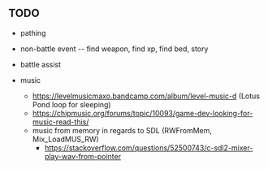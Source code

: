 ## TODO

- pathing
- non-battle event -- find weapon, find xp, find bed, story
- battle assist

- music
  - https://levelmusicmaxo.bandcamp.com/album/level-music-d (Lotus Pond loop for sleeping)
  - https://chipmusic.org/forums/topic/10093/game-dev-looking-for-music-read-this/
  - music from memory in regards to SDL (RWFromMem, Mix_LoadMUS_RW)
    - https://stackoverflow.com/questions/52500743/c-sdl2-mixer-play-wav-from-pointer

